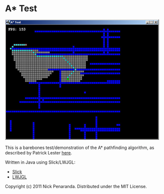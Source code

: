 A* Test
=======

![screenshot](http://github.com/nickpenaranda/astar-test/raw/master/screenshot.jpg)

This is a barebones test/demonstration of the A* pathfinding algorithm, as described by Patrick Lester [here](http://www.polyalmanac.org/games/aStarTutorial.html).

Written in Java using Slick/LWJGL:

* [Slick](http://slick.cokeandcode.com)
* [LWJGL](http://lwjgl.org)

Copyright (c) 2011 Nick Penaranda.
Distributed under the MIT License.
